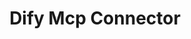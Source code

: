 ---
created: '2025-09-16T15:05:15.652771'
modified: '2025-09-18T06:32:12.392447'
ship_factor: 5
subtype: mcp-servers
tags: []
title: Dify Mcp Connector
type: tool
version: 1
---